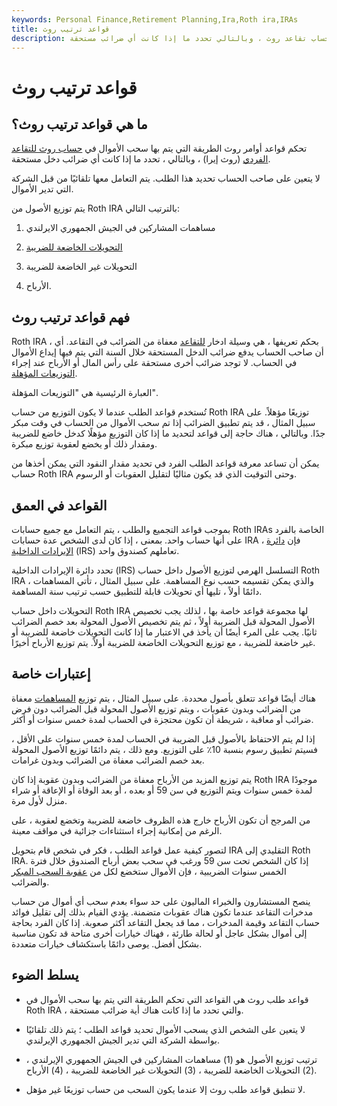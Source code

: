 ```yaml
---
keywords: Personal Finance,Retirement Planning,Ira,Roth ira,IRAs
title: قواعد ترتيب روث
description: تحكم قواعد أوامر روث الطريقة التي يتم بها سحب الأموال في حساب تقاعد روث ، وبالتالي تحدد ما إذا كانت أي ضرائب مستحقة.
---
```


# قواعد ترتيب روث
## ما هي قواعد ترتيب روث؟

تحكم قواعد أوامر روث الطريقة التي يتم بها سحب الأموال في [حساب روث للتقاعد الفردي](/rothira) (روث إيرا) ، وبالتالي ، تحدد ما إذا كانت أي ضرائب دخل مستحقة.

لا يتعين على صاحب الحساب تحديد هذا الطلب. يتم التعامل معها تلقائيًا من قبل الشركة التي تدير الأموال.

يتم توزيع الأصول من Roth IRA بالترتيب التالي:

1. مساهمات المشاركين في الجيش الجمهوري الايرلندي

2. [التحويلات الخاضعة للضريبة](/conversion)

3. التحويلات غير الخاضعة للضريبة

4. الأرباح.

## فهم قواعد ترتيب روث

Roth IRA ، بحكم تعريفها ، هي وسيلة ادخار [للتقاعد](/retirement-planning) معفاة من الضرائب في التقاعد. أي أن صاحب الحساب يدفع ضرائب الدخل المستحقة خلال السنة التي يتم فيها إيداع الأموال في الحساب. لا توجد ضرائب أخرى مستحقة على رأس المال أو الأرباح عند إجراء [التوزيعات المؤهلة](/qualifieddistribution).

العبارة الرئيسية هي "التوزيعات المؤهلة".

تُستخدم قواعد الطلب عندما لا يكون التوزيع من حساب Roth IRA توزيعًا مؤهلاً. على سبيل المثال ، قد يتم تطبيق الضرائب إذا تم سحب الأموال من الحساب في وقت مبكر جدًا. وبالتالي ، هناك حاجة إلى قواعد لتحديد ما إذا كان التوزيع مؤهلًا كدخل خاضع للضريبة ومقدار ذلك أو يخضع لعقوبة توزيع مبكرة.

يمكن أن تساعد معرفة قواعد الطلب الفرد في تحديد مقدار النقود التي يمكن أخذها من حساب Roth IRA وحتى التوقيت الذي قد يكون مثاليًا لتقليل العقوبات أو الرسوم.

## القواعد في العمق

بموجب قواعد التجميع والطلب ، يتم التعامل مع جميع حسابات Roth IRAs الخاصة بالفرد على أنها حساب واحد. بمعنى ، إذا كان لدى الشخص عدة حسابات IRA ، فإن [دائرة الإيرادات الداخلية](/irs) (IRS) تعاملهم كصندوق واحد.

تحدد دائرة الإيرادات الداخلية (IRS) التسلسل الهرمي لتوزيع الأصول داخل حساب Roth IRA ، والذي يمكن تقسيمه حسب نوع المساهمة. على سبيل المثال ، تأتي المساهمات دائمًا أولاً ، تليها أي تحويلات قابلة للتطبيق حسب ترتيب سنة المساهمة.

التحويلات داخل حساب Roth IRA لها مجموعة قواعد خاصة بها ، لذلك يجب تخصيص الأصول المحولة قبل الضريبة أولاً ، ثم يتم تخصيص الأصول المحولة بعد خصم الضرائب ثانيًا. يجب على المرء أيضًا أن يأخذ في الاعتبار ما إذا كانت التحويلات خاضعة للضريبة أو غير خاضعة للضريبة ، مع توزيع التحويلات الخاضعة للضريبة أولاً. يتم توزيع الأرباح أخيرًا.

## إعتبارات خاصة

هناك أيضًا قواعد تتعلق بأصول محددة. على سبيل المثال ، يتم توزيع [المساهمات](/retirement-contribution) معفاة من الضرائب وبدون عقوبات ، ويتم توزيع الأصول المحولة قبل الضرائب دون فرض ضرائب أو معاقبة ، شريطة أن تكون محتجزة في الحساب لمدة خمس سنوات أو أكثر.

إذا لم يتم الاحتفاظ بالأصول قبل الضريبة في الحساب لمدة خمس سنوات على الأقل ، فسيتم تطبيق رسوم بنسبة 10٪ على التوزيع. ومع ذلك ، يتم دائمًا توزيع الأصول المحولة بعد خصم الضرائب معفاة من الضرائب وبدون غرامات.

يتم توزيع المزيد من الأرباح معفاة من الضرائب وبدون عقوبة إذا كان Roth IRA موجودًا لمدة خمس سنوات ويتم التوزيع في سن 59 أو بعده ، أو بعد الوفاة أو الإعاقة أو شراء منزل لأول مرة.

من المرجح أن تكون الأرباح خارج هذه الظروف خاضعة للضريبة وتخضع لعقوبة ، على الرغم من إمكانية إجراء استثناءات جزائية في مواقف معينة.

لتصور كيفية عمل قواعد الطلب ، فكر في شخص قام بتحويل IRA التقليدي إلى Roth IRA. إذا كان الشخص تحت سن 59 ورغب في سحب بعض أرباح الصندوق خلال فترة الخمس سنوات الضريبية ، فإن الأموال ستخضع لكل من [عقوبة السحب المبكر](/withdrawal-penalty) والضرائب.

ينصح المستشارون والخبراء الماليون على حد سواء بعدم سحب أي أموال من حساب مدخرات التقاعد عندما تكون هناك عقوبات متضمنة. يؤدي القيام بذلك إلى تقليل فوائد حساب التقاعد وقيمة المدخرات ، مما قد يجعل التقاعد أكثر صعوبة. إذا كان الفرد بحاجة إلى أموال بشكل عاجل أو لحالة طارئة ، فهناك خيارات أخرى متاحة قد تكون مناسبة بشكل أفضل. يوصى دائمًا باستكشاف خيارات متعددة.

## يسلط الضوء

- قواعد طلب روث هي القواعد التي تحكم الطريقة التي يتم بها سحب الأموال في Roth IRA ، والتي تحدد ما إذا كانت هناك أية ضرائب مستحقة.

- لا يتعين على الشخص الذي يسحب الأموال تحديد قواعد الطلب ؛ يتم ذلك تلقائيًا بواسطة الشركة التي تدير الجيش الجمهوري الإيرلندي.

- ترتيب توزيع الأصول هو (1) مساهمات المشاركين في الجيش الجمهوري الإيرلندي ، (2) التحويلات الخاضعة للضريبة ، (3) التحويلات غير الخاضعة للضريبة ، (4) الأرباح.

- لا تنطبق قواعد طلب روث إلا عندما يكون السحب من حساب توزيعًا غير مؤهل.

